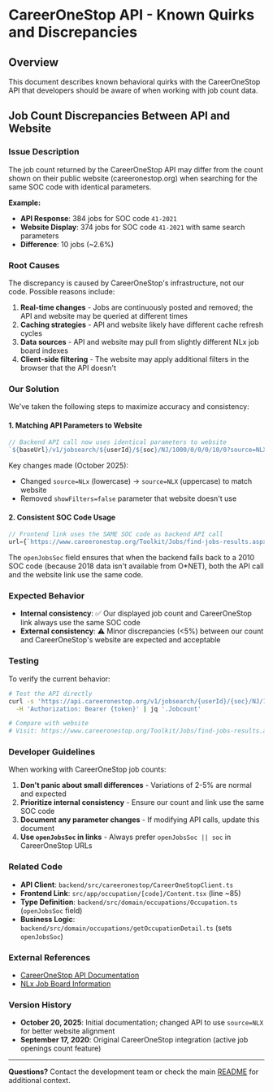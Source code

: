 # CareerOneStop API - Known Quirks and Discrepancies

## Overview

This document describes known behavioral quirks with the CareerOneStop API that developers should be aware of when working with job count data.

## Job Count Discrepancies Between API and Website

### Issue Description

The job count returned by the CareerOneStop API may differ from the count shown on their public website (careeronestop.org) when searching for the same SOC code with identical parameters.

**Example:**
- **API Response**: 384 jobs for SOC code `41-2021`
- **Website Display**: 374 jobs for SOC code `41-2021` with same search parameters
- **Difference**: 10 jobs (~2.6%)

### Root Causes

The discrepancy is caused by CareerOneStop's infrastructure, not our code. Possible reasons include:

1. **Real-time changes** - Jobs are continuously posted and removed; the API and website may be queried at different times
2. **Caching strategies** - API and website likely have different cache refresh cycles
3. **Data sources** - API and website may pull from slightly different NLx job board indexes
4. **Client-side filtering** - The website may apply additional filters in the browser that the API doesn't

### Our Solution

We've taken the following steps to maximize accuracy and consistency:

#### 1. Matching API Parameters to Website
```typescript
// Backend API call now uses identical parameters to website
`${baseUrl}/v1/jobsearch/${userId}/${soc}/NJ/1000/0/0/0/10/0?source=NLX`
```

Key changes made (October 2025):
- Changed `source=NLx` (lowercase) → `source=NLX` (uppercase) to match website
- Removed `showFilters=false` parameter that website doesn't use

#### 2. Consistent SOC Code Usage
```typescript
// Frontend link uses the SAME SOC code as backend API call
url={`https://www.careeronestop.org/Toolkit/Jobs/find-jobs-results.aspx?keyword=${occupation.openJobsSoc || occupation.soc}&location=New%20Jersey&radius=0&source=NLX&currentpage=1`}
```

The `openJobsSoc` field ensures that when the backend falls back to a 2010 SOC code (because 2018 data isn't available from O*NET), both the API call and the website link use the same code.

### Expected Behavior

- **Internal consistency**: ✅ Our displayed job count and CareerOneStop link always use the same SOC code
- **External consistency**: ⚠️ Minor discrepancies (<5%) between our count and CareerOneStop's website are expected and acceptable

### Testing

To verify the current behavior:

```bash
# Test the API directly
curl -s 'https://api.careeronestop.org/v1/jobsearch/{userId}/{soc}/NJ/1000/0/0/0/10/0?source=NLX' \
  -H 'Authorization: Bearer {token}' | jq '.Jobcount'

# Compare with website
# Visit: https://www.careeronestop.org/Toolkit/Jobs/find-jobs-results.aspx?keyword={soc}&location=New%20Jersey&radius=0&source=NLX&currentpage=1
```

### Developer Guidelines

When working with CareerOneStop job counts:

1. **Don't panic about small differences** - Variations of 2-5% are normal and expected
2. **Prioritize internal consistency** - Ensure our count and link use the same SOC code
3. **Document any parameter changes** - If modifying API calls, update this document
4. **Use `openJobsSoc` in links** - Always prefer `openJobsSoc || soc` in CareerOneStop URLs

### Related Code

- **API Client**: `backend/src/careeronestop/CareerOneStopClient.ts`
- **Frontend Link**: `src/app/occupation/[code]/Content.tsx` (line ~85)
- **Type Definition**: `backend/src/domain/occupations/Occupation.ts` (`openJobsSoc` field)
- **Business Logic**: `backend/src/domain/occupations/getOccupationDetail.ts` (sets `openJobsSoc`)

### External References

- [CareerOneStop API Documentation](https://www.careeronestop.org/Developers/WebAPI/web-api.aspx)
- [NLx Job Board Information](https://www.naswa.org/partnerships/nlx)

### Version History

- **October 20, 2025**: Initial documentation; changed API to use `source=NLX` for better website alignment
- **September 17, 2020**: Original CareerOneStop integration (active job openings count feature)

---

**Questions?** Contact the development team or check the main [README](../../README.md) for additional context.

